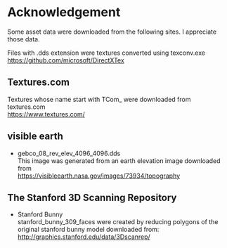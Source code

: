 # Acknowledgement

Some asset data were downloaded from the following sites.
I appreciate those data.

Files with .dds extension were textures converted using texconv.exe\
https://github.com/microsoft/DirectXTex

## Textures.com
Textures whose name start with TCom_ were downloaded from textures.com\
https://www.textures.com/

## visible earth
- gebco_08_rev_elev_4096_4096.dds\
This image was generated from an earth elevation image downloaded from\
https://visibleearth.nasa.gov/images/73934/topography

## The Stanford 3D Scanning Repository
- Stanford Bunny\
  stanford_bunny_309_faces were created by reducing polygons of the original stanford bunny model downloaded from:\
  http://graphics.stanford.edu/data/3Dscanrep/